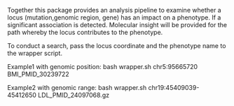 Together this package provides an analysis pipeline to examine whether a locus (mutation,genomic region, gene) has an impact on a phenotype. If a significant association is detected. Molecular insight will be provided for the path whereby the locus contributes to the phenotype.

To conduct a search, pass the locus coordinate and the phenotype name to the wrapper script.

Example1 with genomic position: bash wrapper.sh chr5:95665720 BMI_PMID_30239722

Example2 with genomic range: bash wrapper.sh chr19:45409039-45412650 LDL_PMID_24097068.gz
